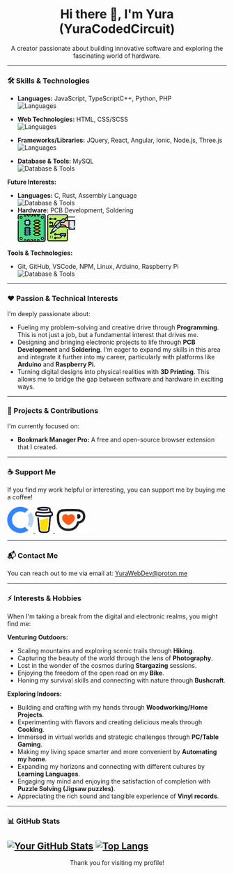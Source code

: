 <div align="center">
  <h1>Hi there 👋, I'm Yura (YuraCodedCircuit)</h1>
  <p>A creator passionate about building innovative software and exploring the fascinating world of hardware.</p>
</div>

---

### 🛠️ Skills & Technologies

* **Languages:** JavaScript, TypeScriptC++, Python, PHP<br/>
  ![Languages](https://skills-icons.vercel.app/api/icons?i=js,ts,cpp,python,php)

* **Web Technologies:** HTML, CSS/SCSS<br/>
  ![Languages](https://skills-icons.vercel.app/api/icons?i=html,css,sass)

* **Frameworks/Libraries:** JQuery, React, Angular, Ionic, Node.js, Three.js<br/>
  ![Languages](https://skills-icons.vercel.app/api/icons?i=jquery,react,angular,ionic,nodejs,threejs)

* **Database & Tools:** MySQL<br/>
  ![Database & Tools](https://skills-icons.vercel.app/api/icons?i=mysql,firebase)

**Future Interests:**

* **Languages:** C, Rust, Assembly Language<br/>
  ![Database & Tools](https://go-skill-icons.vercel.app/api/icons?i=c,rust,assembly)
* **Hardware:** PCB Development, Soldering<br/>
  <!-- https://www.flaticon.com/free-icons/pcb-board | https://www.flaticon.com/free-icons/soldering-iron -->
  ![pcb-board](/images/pcb-board.png) ![pcb-board](/images/soldering-iron.png)

**Tools & Technologies:**

* Git, GitHub, VSCode, NPM, Linux, Arduino, Raspberry Pi<br/>
  ![Database & Tools](https://skills-icons.vercel.app/api/icons?i=git,github,vscode,npm,linux,arduino,raspberrypi)

---

### ❤️ Passion & Technical Interests

I'm deeply passionate about:

* Fueling my problem-solving and creative drive through **Programming**. This is not just a job, but a fundamental interest that drives me.
* Designing and bringing electronic projects to life through **PCB Development** and **Soldering**. I'm eager to expand my skills in this area and integrate it further into my career, particularly with platforms like **Arduino** and **Raspberry Pi**.
* Turning digital designs into physical realities with **3D Printing**. This allows me to bridge the gap between software and hardware in exciting ways.

---

### 🚀 Projects & Contributions

I'm currently focused on:

* **Bookmark Manager Pro:** A free and open-source browser extension that I created.

---

### ☕ Support Me

If you find my work helpful or interesting, you can support me by buying me a coffee!

<div align="left">
  <a href="https://opencollective.com/cybervoyager" target="_blank">
    <img src="/images/open-collective.svg" alt="Buy Me A Coffee" style="height: 60px" >
  </a>
  <a href="https://buymeacoffee.com/yuradeveloper" target="_blank">
    <img src="/images/bmc-logo.svg" alt="Buy Me A Coffee" style="height: 60px" >
  </a>
  <a href="https://ko-fi.com/yuradeveloper" target="_blank">
    <img src="/images/kofi_symbol.svg" alt="Buy Me A Coffee" style="height: 60px" >
  </a>
</div>

---

### 📬 Contact Me

You can reach out to me via email at: [YuraWebDev@proton.me](mailto:YuraWebDev@proton.me)

---

### ⚡ Interests & Hobbies

When I'm taking a break from the digital and electronic realms, you might find me:

**Venturing Outdoors:**

* Scaling mountains and exploring scenic trails through **Hiking**.
* Capturing the beauty of the world through the lens of **Photography**.
* Lost in the wonder of the cosmos during **Stargazing** sessions.
* Enjoying the freedom of the open road on my **Bike**.
* Honing my survival skills and connecting with nature through **Bushcraft**.

**Exploring Indoors:**

* Building and crafting with my hands through **Woodworking/Home Projects**.
* Experimenting with flavors and creating delicious meals through **Cooking**.
* Immersed in virtual worlds and strategic challenges through **PC/Table Gaming**.
* Making my living space smarter and more convenient by **Automating my home**.
* Expanding my horizons and connecting with different cultures by **Learning Languages**.
* Engaging my mind and enjoying the satisfaction of completion with **Puzzle Solving (Jigsaw puzzles)**.
* Appreciating the rich sound and tangible experience of **Vinyl records**.

---

### 📊 GitHub Stats

[![Your GitHub Stats](https://github-readme-stats.vercel.app/api?username=YuraCodedCircuit&show_icons=true&theme=dracula)](https://github.com/anuraghazra/github-readme-stats) [![Top Langs](https://github-readme-stats.vercel.app/api/top-langs/?username=YuraCodedCircuit&layout=compact&theme=dracula)](https://github.com/anuraghazra/github-readme-stats)
<br/>
---

<div align="center">
  <p>Thank you for visiting my profile!</p>
</div>